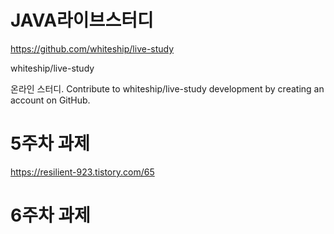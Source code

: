 # JAVA라이브스터디 

https://github.com/whiteship/live-study

whiteship/live-study

온라인 스터디. Contribute to whiteship/live-study development by creating an account on GitHub.

# 5주차 과제
https://resilient-923.tistory.com/65

# 6주차 과제

